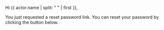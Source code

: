 Hi {{ actor.name | split: " " | first }},

You just requested a reset password link. You can reset your password by clicking the button below.